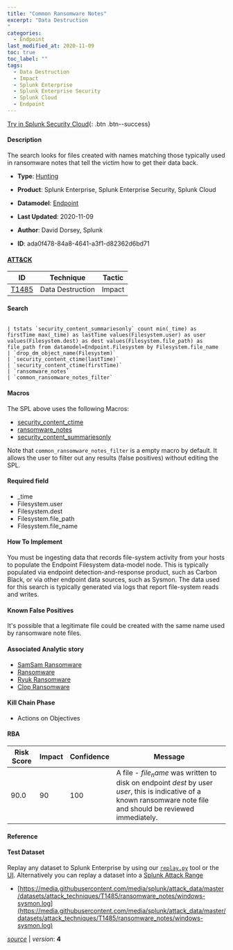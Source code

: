 ```yaml
---
title: "Common Ransomware Notes"
excerpt: "Data Destruction
"
categories:
  - Endpoint
last_modified_at: 2020-11-09
toc: true
toc_label: ""
tags:
  - Data Destruction
  - Impact
  - Splunk Enterprise
  - Splunk Enterprise Security
  - Splunk Cloud
  - Endpoint
---
```




[Try in Splunk Security Cloud](https://www.splunk.com/en_splunk_app_enrichmentus/cyber-security.html){: .btn .btn--success}

#### Description

The search looks for files created with names matching those typically used in ransomware notes that tell the victim how to get their data back.

- **Type**: [Hunting](https://github.com/splunk/security_content/wiki/object-Analytic-Types)
- **Product**: Splunk Enterprise, Splunk Enterprise Security, Splunk Cloud
- **Datamodel**: [Endpoint](https://docs.splunk.com/Documentation/CIM/latest/User/Endpoint)

- **Last Updated**: 2020-11-09
- **Author**: David Dorsey, Splunk
- **ID**: ada0f478-84a8-4641-a3f1-d82362d6bd71


#### [ATT&CK](https://attack.mitre.org/)

| ID             | Technique        |  Tactic             |
| -------------- | ---------------- |-------------------- |
| [T1485](https://attack.mitre.org/techniques/T1485/) | Data Destruction | Impact |

#### Search

```

| tstats `security_content_summariesonly` count min(_time) as firstTime max(_time) as lastTime values(Filesystem.user) as user values(Filesystem.dest) as dest values(Filesystem.file_path) as file_path from datamodel=Endpoint.Filesystem by Filesystem.file_name 
| `drop_dm_object_name(Filesystem)` 
| `security_content_ctime(lastTime)` 
| `security_content_ctime(firstTime)` 
| `ransomware_notes` 
| `common_ransomware_notes_filter`
```

#### Macros
The SPL above uses the following Macros:
* [security_content_ctime](https://github.com/splunk/security_content/blob/develop/macros/security_content_ctime.yml)
* [ransomware_notes](https://github.com/splunk/security_content/blob/develop/macros/ransomware_notes.yml)
* [security_content_summariesonly](https://github.com/splunk/security_content/blob/develop/macros/security_content_summariesonly.yml)

Note that `common_ransomware_notes_filter` is a empty macro by default. It allows the user to filter out any results (false positives) without editing the SPL.

#### Required field
* _time
* Filesystem.user
* Filesystem.dest
* Filesystem.file_path
* Filesystem.file_name


#### How To Implement
You must be ingesting data that records file-system activity from your hosts to populate the Endpoint Filesystem data-model node. This is typically populated via endpoint detection-and-response product, such as Carbon Black, or via other endpoint data sources, such as Sysmon. The data used for this search is typically generated via logs that report file-system reads and writes.

#### Known False Positives
It's possible that a legitimate file could be created with the same name used by ransomware note files.

#### Associated Analytic story
* [SamSam Ransomware](/stories/samsam_ransomware)
* [Ransomware](/stories/ransomware)
* [Ryuk Ransomware](/stories/ryuk_ransomware)
* [Clop Ransomware](/stories/clop_ransomware)


#### Kill Chain Phase
* Actions on Objectives



#### RBA

| Risk Score  | Impact      | Confidence   | Message      |
| ----------- | ----------- |--------------|--------------|
| 90.0 | 90 | 100 | A file - $file_name$ was written to disk on endpoint $dest$ by user $user$, this is indicative of a known ransomware note file and should be reviewed immediately. |




#### Reference


#### Test Dataset
Replay any dataset to Splunk Enterprise by using our [`replay.py`](https://github.com/splunk/attack_data#using-replaypy) tool or the [UI](https://github.com/splunk/attack_data#using-ui).
Alternatively you can replay a dataset into a [Splunk Attack Range](https://github.com/splunk/attack_range#replay-dumps-into-attack-range-splunk-server)


* [https://media.githubusercontent.com/media/splunk/attack_data/master/datasets/attack_techniques/T1485/ransomware_notes/windows-sysmon.log](https://media.githubusercontent.com/media/splunk/attack_data/master/datasets/attack_techniques/T1485/ransomware_notes/windows-sysmon.log)



[*source*](https://github.com/splunk/security_content/tree/develop/detections/endpoint/common_ransomware_notes.yml) \| *version*: **4**